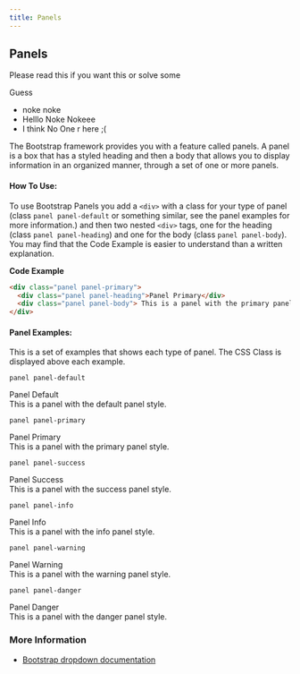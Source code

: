 ```yaml
---
title: Panels
---
```

## Panels
<p>Please read this if you want this or solve some</p>
<p>Guess</p>
<ul>
  <li>noke noke</li>
  <li>Helllo Noke Nokeee</li>
  <li>I think No One r here ;(</li>
</ul>


The Bootstrap framework provides you with a feature called panels. A panel is a box that has a styled heading and then a body that allows you to display information in an organized manner, through a set of one or more panels.

#### How To Use:
To use Bootstrap Panels you add a `<div>` with a class for your type of panel (class `panel panel-default` or something similar, see the panel examples for more information.) and then two nested `<div>` tags, one for the heading (class `panel panel-heading`) and one for the body (class `panel panel-body`). You may find that the Code Example is easier to understand than a written explanation.

**Code Example**
```html
<div class="panel panel-primary">
  <div class="panel panel-heading">Panel Primary</div>
  <div class="panel panel-body"> This is a panel with the primary panel style.</div>
</div>
```

#### Panel Examples:
This is a set of examples that shows each type of panel. The CSS Class is displayed above each example.

`panel panel-default`
<div class="panel panel-default">
<div class="panel panel-heading">Panel Default</div>
<div class="panel panel-body"> This is a panel with the default panel style.</div>
</div>

`panel panel-primary`
<div class="panel panel-primary">
<div class="panel panel-heading">Panel Primary</div>
<div class="panel panel-body"> This is a panel with the primary panel style.</div>
</div>

`panel panel-success`
<div class="panel panel-success">
<div class="panel panel-heading">Panel Success</div>
<div class="panel panel-body"> This is a panel with the success panel style.</div>
</div>

`panel panel-info`
<div class="panel panel-info">
<div class="panel panel-heading">Panel Info</div>
<div class="panel panel-body"> This is a panel with the info panel style.</div>
</div>

`panel panel-warning`
<div class="panel panel-warning">
<div class="panel panel-heading">Panel Warning</div>
<div class="panel panel-body"> This is a panel with the warning panel style.</div>
</div>

`panel panel-danger`
<div class="panel panel-danger">
<div class="panel panel-heading">Panel Danger</div>
<div class="panel panel-body"> This is a panel with the danger panel style.</div>
</div>

### More Information

- [Bootstrap dropdown documentation](https://getbootstrap.com/docs/4.0/components/dropdowns/)
